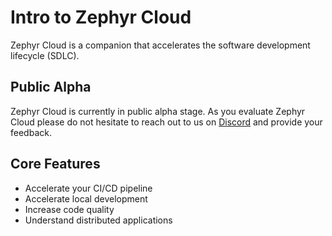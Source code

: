 # Intro to Zephyr Cloud

Zephyr Cloud is a companion that accelerates the software development lifecycle (SDLC). 

## Public Alpha
Zephyr Cloud is currently in public alpha stage. As you evaluate Zephyr Cloud please do not hesitate to reach out to us 
on [Discord](https://discord.gg/EqFbSSt8Hx) and provide your feedback.

## Core Features
* Accelerate your CI/CD pipeline
* Accelerate local development
* Increase code quality
* Understand distributed applications
